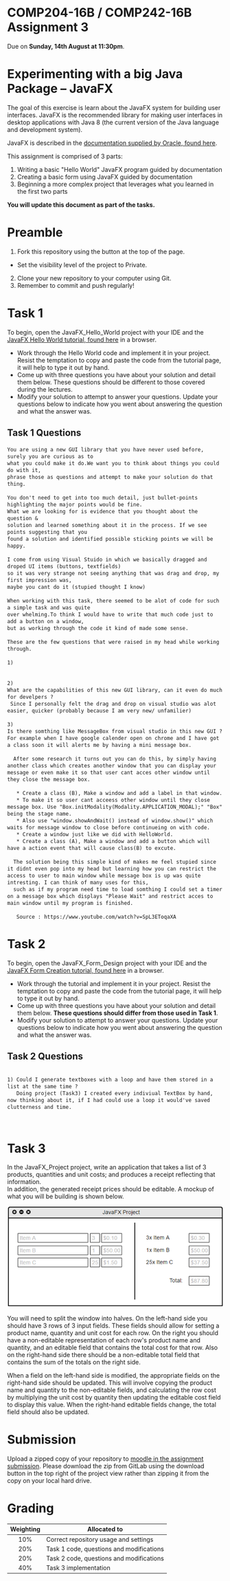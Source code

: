 COMP204-16B / COMP242-16B Assignment 3
======================================

Due on **Sunday, 14th August at 11:30pm**.


Experimenting with a big Java Package – JavaFX
==============================================

The goal of this exercise is learn about the JavaFX system for building user interfaces.
JavaFX is the recommended library for making user interfaces in desktop applications with 
Java 8 (the current version of the Java language and development system).

JavaFX is described in the [documentation supplied by Oracle, found here](http://docs.oracle.com/javase/8/).

This assignment is comprised of 3 parts:
 1. Writing a basic "Hello World" JavaFX program guided by documentation
 2. Creating a basic form using JavaFX guided by documentation
 3. Beginning a more complex project that leverages what you learned in the first two parts
 
**You will update this document as part of the tasks.**


Preamble
========

1. Fork this repository using the button at the top of the page.
  * Set the visibility level of the project to Private.
2. Clone your new repository to your computer using Git.
3. Remember to commit and push regularly!


Task 1
======

To begin, open the JavaFX\_Hello\_World project with your IDE and the [JavaFX Hello World tutorial, found here](https://docs.oracle.com/javase/8/javafx/get-started-tutorial/hello_world.htm) in a browser.

* Work through the Hello World code and implement it in your project. Resist the temptation to copy and paste the code from the tutorial page, it will help to type it out by hand.
* Come up with three questions you have about your solution and detail them below. These questions should be different to those covered during the lectures.
* Modify your solution to attempt to answer your questions. Update your questions below to indicate how you went about answering the question and what the answer was.

Task 1 Questions
----------------

```
You are using a new GUI library that you have never used before, surely you are curious as to
what you could make it do.We want you to think about things you could do with it, 
phrase those as questions and attempt to make your solution do that thing.

You don't need to get into too much detail, just bullet-points highlighting the major points would be fine.
What we are looking for is evidence that you thought about the question & 
solution and learned something about it in the process. If we see points suggesting that you 
found a solution and identified possible sticking points we will be happy.

I come from using Visual Stuido in which we basically dragged and droped UI items (buttons, textfields)
so it was very strange not seeing anything that was drag and drop, my first impression was, 
maybe you cant do it (stupied thought I know) 

When working with this task, there seemed to be alot of code for such a simple task and was quite 
over whelming.To think I would have to write that much code just to add a button on a window, 
but as working through the code it kind of made some sense. 

These are the few questions that were raised in my head while working through.

1)

  
2)
What are the capabilities of this new GUI library, can it even do much for develpers ?
 Since I personally felt the drag and drop on visual studio was alot easier, quicker (probably because I am very new/ unfamilier)
    
3)
Is there somthing like MessageBox from visual studio in this new GUI ? 
For example when I have google calender open on chrome and I have got a class soon it will alerts me by having a mini message box.
  
  After some research it turns out you can do this, by simply having another class which creates another window that you can display your message or even make it so that user cant acces other window until they close the message box.
  
   * Create a class (B), Make a window and add a label in that window.
   * To make it so user cant acceess other window until they close message box. Use "Box.initModality(Modality.APPLICATION_MODAL);" "Box" being the stage name. 
   * Also use "window.showAndWait() instead of window.show()" which waits for message window to close before continueing on with code.
   * Create a window just like we did with HelloWorld.
   * Create a class (A), Make a window and add a button which will have a action event that will cause class(B) to excute. 
  
  The solution being this simple kind of makes me feel stupied since it didnt even pop into my head but learning how you can restrict the access to user to main window while message box is up was quite intresting. I can think of many uses for this, 
  such as if my program need time to load somthing I could set a timer on a message box which displays "Please Wait" and restrict acces to main window until my program is finished.  
   
   Source : https://www.youtube.com/watch?v=SpL3EToqaXA 

```

Task 2
======

To begin, open the JavaFX\_Form\_Design project with your IDE and the [JavaFX Form Creation tutorial, found here](https://docs.oracle.com/javase/8/javafx/get-started-tutorial/form.htm) in a browser.

* Work through the tutorial and implement it in your project. Resist the temptation to copy and paste the code from the tutorial page, it will help to type it out by hand.
* Come up with three questions you have about your solution and detail them below. **These questions should differ from those used in Task 1**.
* Modify your solution to attempt to answer your questions. Update your questions below to indicate how you went about answering the question and what the answer was.

Task 2 Questions
----------------

```

1) Could I generate textboxes with a loop and have them stored in a list at the same time ?
   Doing project (Task3) I created every indiviual TextBox by hand, now thinking about it, if I had could use a loop it would've saved clutterness and time.
   
   
```

Task 3
======

In the JavaFX\_Project project, write an application that takes a list of 3 products, quantities and unit costs; and produces a receipt reflecting that information.  
In addition, the generated receipt prices should be editable. A mockup of what you will be building is shown below.

![Example interface](images/project.PNG)

You will need to split the window into halves. On the left-hand side you should
have 3 rows of 3 input fields. These fields should allow for setting a product
name, quantity and unit cost for each row. On the right you should have a 
non-editable representation of each row's product name and quantity, and an 
editable field that contains the total cost for that row.  Also on the 
right-hand side there should be a non-editable total field that contains the sum
of the totals on the right side.

When a field on the left-hand side is modified, the appropriate fields on the right-hand
side should be updated. This will involve copying the product name and quantity to 
the non-editable fields, and calculating the row cost by multiplying the unit cost 
by quantity then updating the editable cost field to display this value. When the 
right-hand editable fields change, the total field should also be updated.


Submission
==========

Upload a zipped copy of your repository to [moodle in the assignment submission](https://elearn.waikato.ac.nz/mod/assign/view.php?id=566698). 
Please download the zip from GitLab using the download button in the top right 
of the project view rather than zipping it from the copy on your local hard drive.


Grading
=======

| Weighting | Allocated to |
|:----------:|------|
| 10% | Correct repository usage and settings |
| 20% | Task 1 code, questions and modifications |
| 20% | Task 2 code, questions and modifications |
| 40% | Task 3 implementation |
